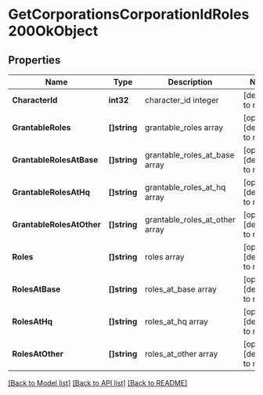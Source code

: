 # GetCorporationsCorporationIdRoles200OkObject

## Properties
Name | Type | Description | Notes
------------ | ------------- | ------------- | -------------
**CharacterId** | **int32** | character_id integer | [default to null]
**GrantableRoles** | **[]string** | grantable_roles array | [optional] [default to null]
**GrantableRolesAtBase** | **[]string** | grantable_roles_at_base array | [optional] [default to null]
**GrantableRolesAtHq** | **[]string** | grantable_roles_at_hq array | [optional] [default to null]
**GrantableRolesAtOther** | **[]string** | grantable_roles_at_other array | [optional] [default to null]
**Roles** | **[]string** | roles array | [optional] [default to null]
**RolesAtBase** | **[]string** | roles_at_base array | [optional] [default to null]
**RolesAtHq** | **[]string** | roles_at_hq array | [optional] [default to null]
**RolesAtOther** | **[]string** | roles_at_other array | [optional] [default to null]

[[Back to Model list]](../README.md#documentation-for-models) [[Back to API list]](../README.md#documentation-for-api-endpoints) [[Back to README]](../README.md)


